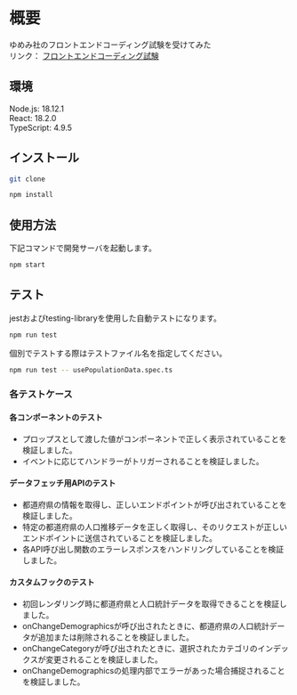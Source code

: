 # 概要

ゆめみ社のフロントエンドコーディング試験を受けてみた  
リンク：
[フロントエンドコーディング試験](https://notion.yumemi.co.jp/%E6%8E%A1%E7%94%A8%E9%96%A2%E9%80%A3%E8%B3%87%E6%96%99%E5%85%AC%E9%96%8B/%E3%83%95%E3%83%AD%E3%83%B3%E3%83%88%E3%82%A8%E3%83%B3%E3%83%89%E3%82%B3%E3%83%BC%E3%83%87%E3%82%A3%E3%83%B3%E3%82%B0%E8%A9%A6%E9%A8%93)

## 環境

Node.js: 18.12.1  
React: 18.2.0  
TypeScript: 4.9.5

## インストール

```bash
git clone
```

```bash
npm install
```

## 使用方法

下記コマンドで開発サーバを起動します。

```bash
npm start
```

## テスト

jestおよびtesting-libraryを使用した自動テストになります。

```bash
npm run test
```

個別でテストする際はテストファイル名を指定してください。

```bash
npm run test -- usePopulationData.spec.ts
```

### 各テストケース

#### 各コンポーネントのテスト

- プロップスとして渡した値がコンポーネントで正しく表示されていることを検証しました。
- イベントに応じてハンドラーがトリガーされることを検証しました。

#### データフェッチ用APIのテスト

- 都道府県の情報を取得し、正しいエンドポイントが呼び出されていることを検証しました。
- 特定の都道府県の人口推移データを正しく取得し、そのリクエストが正しいエンドポイントに送信されていることを検証しました。
- 各API呼び出し関数のエラーレスポンスをハンドリングしていることを検証しました。

#### カスタムフックのテスト

- 初回レンダリング時に都道府県と人口統計データを取得できることを検証しました。
- onChangeDemographicsが呼び出されたときに、都道府県の人口統計データが追加または削除されることを検証しました。
- onChangeCategoryが呼び出されたときに、選択されたカテゴリのインデックスが変更されることを検証しました。
- onChangeDemographicsの処理内部でエラーがあった場合捕捉されることを検証しました。
